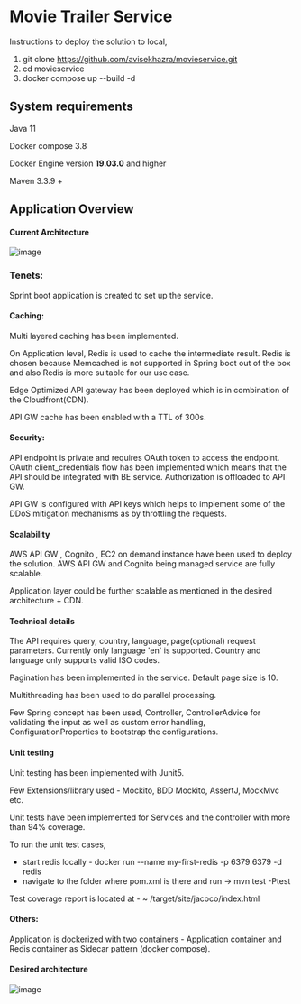# Movie Trailer Service

Instructions to deploy the solution to local,

1. git clone https://github.com/avisekhazra/movieservice.git
2. cd movieservice
3. docker compose up --build -d

## System requirements

Java 11

Docker compose 3.8

Docker Engine version **19.03.0** and higher

Maven 3.3.9 +

## Application Overview

#### Current Architecture
![image](https://user-images.githubusercontent.com/19636598/117209341-82072b00-adf6-11eb-83a8-72b59f3f63f7.png)




### Tenets:

Sprint boot application is created to set up the service. 

#### Caching: 

Multi layered caching has been implemented.

On Application level, Redis is used to cache the intermediate result. Redis is chosen because Memcached is not supported in Spring boot out of the box and also Redis is more suitable for our use case.

Edge Optimized API gateway has been deployed which is in combination of the Cloudfront(CDN).

API GW cache has been enabled with a TTL of 300s.

#### Security:

API endpoint is private and requires OAuth token to access the endpoint. OAuth client_credentials flow has been implemented which means that the API should be integrated with BE service.  Authorization is offloaded to API GW.

API GW is configured with API keys which helps to implement some of the DDoS mitigation mechanisms as by throttling the requests.

#### Scalability

AWS API GW , Cognito , EC2 on demand instance have been used to deploy the solution. AWS API GW and Cognito being managed service are fully scalable.

Application layer could be further scalable as mentioned in the desired architecture + CDN.

#### Technical details

The API requires query, country, language, page(optional) request parameters. Currently only language 'en' is supported. Country and language only supports valid ISO codes.

Pagination has been implemented in the service. Default page size is 10.

Multithreading has been used to do parallel processing.

Few Spring concept has been used, Controller, ControllerAdvice for validating the input as well as custom error handling, ConfigurationProperties to bootstrap the configurations.

#### Unit testing

Unit testing has been implemented with Junit5. 

Few Extensions/library used - Mockito, BDD Mockito, AssertJ, MockMvc etc.

Unit tests have been implemented for Services and the controller with more than 94% coverage.

To run the unit test cases,

- start redis locally - docker run --name my-first-redis -p 6379:6379 -d redis
- navigate to the folder where pom.xml is there and run ->  mvn test -Ptest

Test coverage report is located at -  ~ /target/site/jacoco/index.html



#### Others:

Application is dockerized with two containers - Application container and Redis container as Sidecar pattern (docker compose).



#### Desired architecture
![image](https://user-images.githubusercontent.com/19636598/117209409-93e8ce00-adf6-11eb-9a67-05c054082c81.png)





